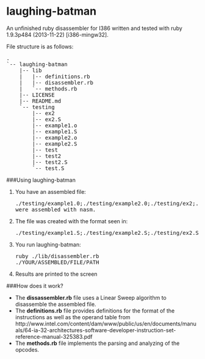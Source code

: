 laughing-batman
===============
An unfinished ruby disassembler for I386 written and tested with ruby 1.9.3p484 (2013-11-22) [i386-mingw32].

File structure is as follows:
<pre>
.
`-- laughing-batman
    |-- lib
    |   |-- definitions.rb
    |   |-- disassembler.rb
    |   `-- methods.rb
    |-- LICENSE
    |-- README.md
    `-- testing
        |-- ex2
        |-- ex2.S
        |-- example1.o
        |-- example1.S
        |-- example2.o
        |-- example2.S
        |-- test
        |-- test2
        |-- test2.S
        `-- test.S
</pre>

###Using laughing-batman

1. You have an assembled file: <pre> ./testing/example1.0;./testing/example2.0;./testing/ex2;./testing/test;./testing/test2 were assembled with nasm.</pre>
2. The file was created with the format seen in: <pre>./testing/example1.S;./testing/example2.S;./testing/ex2.S;./testing/test.S;./testing/test2.S</pre>
3. You run laughing-batman: <pre>ruby ./lib/disassembler.rb ./YOUR/ASSEMBLED/FILE/PATH </pre>
4. Results are printed to the screen

###How does it work?
<ul>
  <li>The <b>dissassembler.rb</b> file uses a Linear Sweep algorithm to disassemble the assembled file.</li>
  <li>The <b>definitions.rb</b> file provides definitions for the format of the instructions as well as the operand table from http://www.intel.com/content/dam/www/public/us/en/documents/manuals/64-ia-32-architectures-software-developer-instruction-set-reference-manual-325383.pdf</li>
  <li>The <b>methods.rb</b> file implements the parsing and analyzing of the opcodes.</li>
  </ul>
